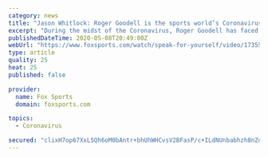 ```yaml
---
category: news
title: "Jason Whitlock: Roger Goodell is the sports world’s Coronavirus MVP"
excerpt: "During the midst of the Coronavirus, Roger Goodell has faced harsh criticism for allowing free agency to continue and moving forward with the NFL draft. Hear why Jason Whitlock applauds his actions and believes that Roger Goodell is the sports world's Coronavirus MVP."
publishedDateTime: 2020-05-08T20:49:00Z
webUrl: "https://www.foxsports.com/watch/speak-for-yourself/video/1735590467588"
type: article
quality: 25
heat: 25
published: false

provider:
  name: Fox Sports
  domain: foxsports.com

topics:
  - Coronavirus

secured: "clixH7op67XxL5Qh6oM0bAntr+bhUhWHCvsV2BFasP/c+ILdNUnbabhzh8nZdUWnARyzAdc7Rj6Ctvx8Weq3uI8oNHRt6IDwm7d/cw+TEwD4UXVcTHAGn1uvJ3bO5qZdXFWxWgXXBjKODgt7R0UvMzCNApLzi/78w1xB8/oiU5YI1F/3jJZzmuHYoOZLB0ij26ggKIhPSg98QZLp7W2xdcZ5O30FSXJexct97CcUvvMBsfSGgC/rhWdBfEk46hloZDp/9iIutTXnmrn090ochd3dgoMyayas1rFsWh0NuETd3ijTX1KUkrHZT3o5LgNB1FYeA3hhDcQAQJKEXHAfyONhnQNxXom4bF19NNjf58hxEgnS8iiMKanjZq5FhDL48djwnpS8f3lA15wQc2bd8Mnp4Uhz7mERQkmFrRU6SskIxXBKRO/9Xyp9HdAXbomwU64hd4aQIGwRzxncjtZI8PTOtAL6v3MDesyttoYIp6s=;i1kCZb5hjq5M0V8kQYh+KA=="
---
```


